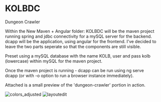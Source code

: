 # KOLBDC
Dungeon Crawler

Within the New Maven + Angular folder:
KOLBDC will be the maven project running spring and jdbc connectivity for a mySQL server for the backend.
dcapp will be the application, using angular for the frontend.
I've decided to leave the two parts seperate so that the components are still visible.

Preset using a mySQL database with the name KOLB, user and pass kolb (lowercase) within mySQL for the maven project.

Once the maven project is running - dcapp can be run using ng serve dcapp (or with -o option to run a browser instance immediately).

Attached is a small preview of the 'dungeon-crawler' portion in action.

![colors_adjusted](https://user-images.githubusercontent.com/57305222/118189022-dd44a900-b406-11eb-96c9-1a2bfefca43d.png)
![layoutedit](https://user-images.githubusercontent.com/57305222/118189029-e03f9980-b406-11eb-8702-693964e2fad4.png)
